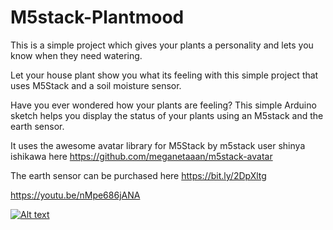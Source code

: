 # M5stack-Plantmood
This is a simple project which gives your plants a personality and lets you know when they need watering.

Let your house plant show you what its feeling with this simple project that uses M5Stack and a soil moisture sensor.

Have you ever wondered how your plants are feeling? This simple Arduino sketch helps you display the status of your plants using an M5stack and the earth sensor.

It uses the awesome avatar library for M5Stack by m5stack user shinya ishikawa here https://github.com/meganetaaan/m5stack-avatar

The earth sensor can be purchased here https://bit.ly/2DpXltg

https://youtu.be/nMpe686jANA

[![Alt text](https://i.ytimg.com/vi_webp/nMpe686jANA/maxresdefault.webp)](https://www.youtube.com/watch?v=nMpe686jANA)
